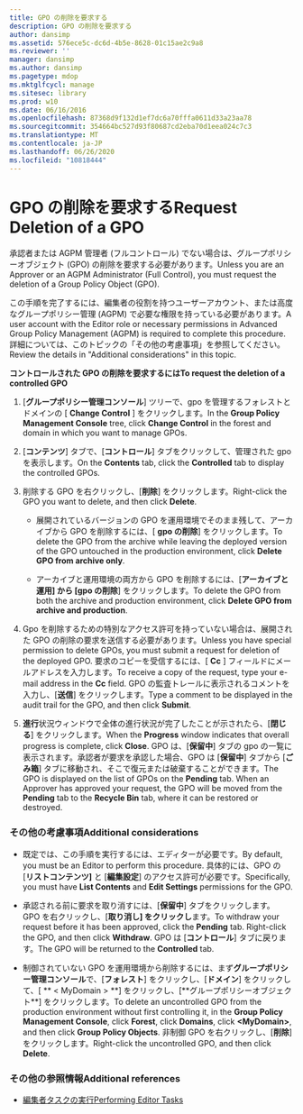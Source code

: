 ```yaml
---
title: GPO の削除を要求する
description: GPO の削除を要求する
author: dansimp
ms.assetid: 576ece5c-dc6d-4b5e-8628-01c15ae2c9a8
ms.reviewer: ''
manager: dansimp
ms.author: dansimp
ms.pagetype: mdop
ms.mktglfcycl: manage
ms.sitesec: library
ms.prod: w10
ms.date: 06/16/2016
ms.openlocfilehash: 87368d9f132d1ef7dc6a70fffa0611d33a23aa78
ms.sourcegitcommit: 354664bc527d93f80687cd2eba70d1eea024c7c3
ms.translationtype: MT
ms.contentlocale: ja-JP
ms.lasthandoff: 06/26/2020
ms.locfileid: "10818444"
---
```

# <span data-ttu-id="a4d76-103">GPO の削除を要求する</span><span class="sxs-lookup"><span data-stu-id="a4d76-103">Request Deletion of a GPO</span></span>


<span data-ttu-id="a4d76-104">承認者または AGPM 管理者 (フルコントロール) でない場合は、グループポリシーオブジェクト (GPO) の削除を要求する必要があります。</span><span class="sxs-lookup"><span data-stu-id="a4d76-104">Unless you are an Approver or an AGPM Administrator (Full Control), you must request the deletion of a Group Policy Object (GPO).</span></span>

<span data-ttu-id="a4d76-105">この手順を完了するには、編集者の役割を持つユーザーアカウント、または高度なグループポリシー管理 (AGPM) で必要な権限を持っている必要があります。</span><span class="sxs-lookup"><span data-stu-id="a4d76-105">A user account with the Editor role or necessary permissions in Advanced Group Policy Management (AGPM) is required to complete this procedure.</span></span> <span data-ttu-id="a4d76-106">詳細については、このトピックの「その他の考慮事項」を参照してください。</span><span class="sxs-lookup"><span data-stu-id="a4d76-106">Review the details in "Additional considerations" in this topic.</span></span>

**<span data-ttu-id="a4d76-107">コントロールされた GPO の削除を要求するには</span><span class="sxs-lookup"><span data-stu-id="a4d76-107">To request the deletion of a controlled GPO</span></span>**

1.  <span data-ttu-id="a4d76-108">[**グループポリシー管理コンソール**] ツリーで、gpo を管理するフォレストとドメインの [ **Change Control** ] をクリックします。</span><span class="sxs-lookup"><span data-stu-id="a4d76-108">In the **Group Policy Management Console** tree, click **Change Control** in the forest and domain in which you want to manage GPOs.</span></span>

2.  <span data-ttu-id="a4d76-109">[**コンテンツ**] タブで、[**コントロール**] タブをクリックして、管理された gpo を表示します。</span><span class="sxs-lookup"><span data-stu-id="a4d76-109">On the **Contents** tab, click the **Controlled** tab to display the controlled GPOs.</span></span>

3.  <span data-ttu-id="a4d76-110">削除する GPO を右クリックし、[**削除**] をクリックします。</span><span class="sxs-lookup"><span data-stu-id="a4d76-110">Right-click the GPO you want to delete, and then click **Delete**.</span></span>

    -   <span data-ttu-id="a4d76-111">展開されているバージョンの GPO を運用環境でそのまま残して、アーカイブから GPO を削除するには、[ **gpo の削除**] をクリックします。</span><span class="sxs-lookup"><span data-stu-id="a4d76-111">To delete the GPO from the archive while leaving the deployed version of the GPO untouched in the production environment, click **Delete GPO from archive only**.</span></span>

    -   <span data-ttu-id="a4d76-112">アーカイブと運用環境の両方から GPO を削除するには、[**アーカイブと運用] から [gpo の削除**] をクリックします。</span><span class="sxs-lookup"><span data-stu-id="a4d76-112">To delete the GPO from both the archive and production environment, click **Delete GPO from archive and production**.</span></span>

4.  <span data-ttu-id="a4d76-113">Gpo を削除するための特別なアクセス許可を持っていない場合は、展開された GPO の削除の要求を送信する必要があります。</span><span class="sxs-lookup"><span data-stu-id="a4d76-113">Unless you have special permission to delete GPOs, you must submit a request for deletion of the deployed GPO.</span></span> <span data-ttu-id="a4d76-114">要求のコピーを受信するには、[ **Cc** ] フィールドにメールアドレスを入力します。</span><span class="sxs-lookup"><span data-stu-id="a4d76-114">To receive a copy of the request, type your e-mail address in the **Cc** field.</span></span> <span data-ttu-id="a4d76-115">GPO の監査トレールに表示されるコメントを入力し、[**送信**] をクリックします。</span><span class="sxs-lookup"><span data-stu-id="a4d76-115">Type a comment to be displayed in the audit trail for the GPO, and then click **Submit**.</span></span>

5.  <span data-ttu-id="a4d76-116">**進行**状況ウィンドウで全体の進行状況が完了したことが示されたら、[**閉じる**] をクリックします。</span><span class="sxs-lookup"><span data-stu-id="a4d76-116">When the **Progress** window indicates that overall progress is complete, click **Close**.</span></span> <span data-ttu-id="a4d76-117">GPO は、[**保留中**] タブの gpo の一覧に表示されます。承認者が要求を承認した場合、GPO は [**保留中**] タブから [**ごみ箱**] タブに移動され、そこで復元または破棄することができます。</span><span class="sxs-lookup"><span data-stu-id="a4d76-117">The GPO is displayed on the list of GPOs on the **Pending** tab. When an Approver has approved your request, the GPO will be moved from the **Pending** tab to the **Recycle Bin** tab, where it can be restored or destroyed.</span></span>

### <span data-ttu-id="a4d76-118">その他の考慮事項</span><span class="sxs-lookup"><span data-stu-id="a4d76-118">Additional considerations</span></span>

-   <span data-ttu-id="a4d76-119">既定では、この手順を実行するには、エディターが必要です。</span><span class="sxs-lookup"><span data-stu-id="a4d76-119">By default, you must be an Editor to perform this procedure.</span></span> <span data-ttu-id="a4d76-120">具体的には、GPO の [**リストコンテンツ]** と [**編集設定**] のアクセス許可が必要です。</span><span class="sxs-lookup"><span data-stu-id="a4d76-120">Specifically, you must have **List Contents** and **Edit Settings** permissions for the GPO.</span></span>

-   <span data-ttu-id="a4d76-121">承認される前に要求を取り消すには、[**保留中**] タブをクリックします。 GPO を右クリックし、[**取り消し] をクリックし**ます。</span><span class="sxs-lookup"><span data-stu-id="a4d76-121">To withdraw your request before it has been approved, click the **Pending** tab. Right-click the GPO, and then click **Withdraw**.</span></span> <span data-ttu-id="a4d76-122">GPO は [**コントロール**] タブに戻ります。</span><span class="sxs-lookup"><span data-stu-id="a4d76-122">The GPO will be returned to the **Controlled** tab.</span></span>

-   <span data-ttu-id="a4d76-123">制御されていない GPO を運用環境から削除するには、まず**グループポリシー管理コンソール**で、[**フォレスト**] をクリックし、[**ドメイン**] をクリックして、[ \*\* &lt; MyDomain &gt; **] をクリックし、[**グループポリシーオブジェクト\*\*] をクリックします。</span><span class="sxs-lookup"><span data-stu-id="a4d76-123">To delete an uncontrolled GPO from the production environment without first controlling it, in the **Group Policy Management Console**, click **Forest**, click **Domains**, click **&lt;MyDomain&gt;**, and then click **Group Policy Objects**.</span></span> <span data-ttu-id="a4d76-124">非制御 GPO を右クリックし、[**削除**] をクリックします。</span><span class="sxs-lookup"><span data-stu-id="a4d76-124">Right-click the uncontrolled GPO, and then click **Delete**.</span></span>

### <span data-ttu-id="a4d76-125">その他の参照情報</span><span class="sxs-lookup"><span data-stu-id="a4d76-125">Additional references</span></span>

-   [<span data-ttu-id="a4d76-126">編集者タスクの実行</span><span class="sxs-lookup"><span data-stu-id="a4d76-126">Performing Editor Tasks</span></span>](performing-editor-tasks-agpm30ops.md)

 

 





